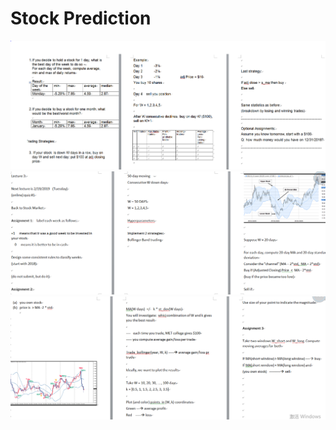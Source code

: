 # Stock Prediction

![image](https://github.com/QirenSun/Deep-Learning-Decides-Buying-Item-like-stocks-cars/blob/master/Stock_Prediction/Stock_Task.PNG)
![image](https://github.com/QirenSun/Deep-Learning-Decides-Buying-Item-like-stocks-cars/blob/master/Stock_Prediction/Trading1.PNG)
![image](https://github.com/QirenSun/Deep-Learning-Decides-Buying-Item-like-stocks-cars/blob/master/Stock_Prediction/Trading2.PNG)
